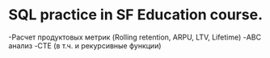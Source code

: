 # SQL practice in SF Education course.

-Расчет продуктовых метрик (Rolling retention, ARPU, LTV, Lifetime) 
-ABC анализ
-CTE (в  т.ч. и рекурсивные функции)
